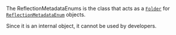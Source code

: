 The ReflectionMetadataEnums is the class that acts as a [`Folder`](https://create.roblox.com/docs/reference/engine/classes/Folder) for
[`ReflectionMetadataEnum`](https://create.roblox.com/docs/reference/engine/classes/ReflectionMetadataEnum) objects.

Since it is an internal object, it cannot be used by developers.